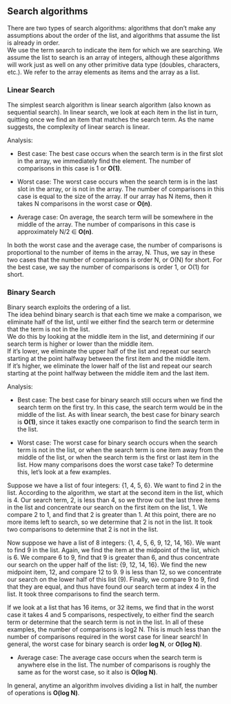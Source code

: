 ## Search algorithms  

There are two types of search algorithms: algorithms that don’t make any assumptions about the order of the list, and algorithms that assume the list is already in order.  
We use the term search to indicate the item for which we are searching. We assume the list to search is an array of integers, although these algorithms will work just as well on any other primitive data type (doubles, characters, etc.). We refer to the array elements as items and the array as a list.  

### Linear Search  

The simplest search algorithm is linear search algorithm (also known as sequential search). In linear search, we look at each item in the list in turn, quitting once we find an item that matches the search term. As the name suggests, the complexity of linear search is linear.  

Analysis:  

* Best case: The best case occurs when the search term is in the first slot in the array, we immediately find the element. The number of comparisons in this case is 1 or **O(1)**.  

* Worst case: The worst case occurs when the search term is in the last slot in the array, or is not in the array. The number of comparisons in this case is equal to the size of the array. If our array has N items, then it takes N comparisons in the worst case or **O(n)**.  

* Average case: On average, the search term will be somewhere in the middle of the array. The number of comparisons in this case is approximately N/2 ∈ **O(n)**.  

In both the worst case and the average case, the number of comparisons is proportional to the number of items in the array, N. Thus, we say in these two cases that the number of comparisons is order N, or O(N) for short. For the best case, we say the number of comparisons is order 1, or O(1) for short.

### Binary Search  

Binary search exploits the ordering of a list.  
The idea behind binary search is that each time we make a comparison, we eliminate half of the list, until we either find the search term or determine that the term is not in the list.  
We do this by looking at the middle item in the list, and determining if our search term is higher or lower than the middle item.  
If it’s lower, we eliminate the upper half of the list and repeat our search starting at the point halfway between the first item and the middle item.  
If it’s higher, we eliminate the lower half of the list and repeat our search starting at the point halfway between the middle item and the last item.  

Analysis:  

* Best case: The best case for binary search still occurs when we find the search term on the first try. In this case, the search term would be in the middle of the list. As with linear search, the best case for binary search is **O(1)**, since it takes exactly one comparison to find the search term in the list.  

* Worst case: The worst case for binary search occurs when the search term is not in the list, or when the search term is one item away from the middle of the list, or when the search term is the first or last item in the list. How many comparisons does the worst case take? To determine this, let’s look at a few examples.  

Suppose we have a list of four integers: {1, 4, 5, 6}. We want to find 2 in the list. According to the algorithm, we start at the second item in the list, which is 4. Our search term, 2, is less than 4, so we throw out the last three items in the list and concentrate our search on the first item on the list, 1. We compare 2 to 1, and find that 2 is greater than 1. At this point, there are no more items left to search, so we determine that 2 is not in the list. It took two comparisons to determine that 2 is not in the list.

Now suppose we have a list of 8 integers: {1, 4, 5, 6, 9, 12, 14, 16}. We want to find 9 in the list. Again, we find the item at the midpoint of the list, which is 6. We compare 6 to 9, find that 9 is greater than 6, and thus concentrate our search on the upper half of the list: {9, 12, 14, 16}. We find the new midpoint item, 12, and compare 12 to 9. 9 is less than 12, so we concentrate our search on the lower half of this list (9). Finally, we compare 9 to 9, find that they are equal, and thus have found our search term at index 4 in
the list. It took three comparisons to find the search term.

If we look at a list that has 16 items, or 32 items, we find that in the worst case it takes 4 and 5 comparisons, respectively, to either find the search term or determine that the search term is not in the list. In all of these examples, the number of comparisons is log2 N. This is much less than the number of comparisons required in the worst case for linear search! In general, the worst case for binary search is order **log N**, or **O(log N)**.

* Average case: The average case occurs when the search term is anywhere else in the list. The number of comparisons is roughly the same as for the worst case, so it also is **O(log N)**.

In general, anytime an algorithm involves dividing a list in half, the number of operations is **O(log N)**.
